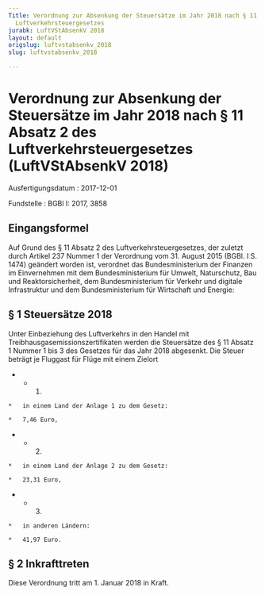 ```yaml
---
Title: Verordnung zur Absenkung der Steuersätze im Jahr 2018 nach § 11 Absatz 2 des
  Luftverkehrsteuergesetzes
jurabk: LuftVStAbsenkV 2018
layout: default
origslug: luftvstabsenkv_2018
slug: luftvstabsenkv_2018

---
```


# Verordnung zur Absenkung der Steuersätze im Jahr 2018 nach § 11 Absatz 2 des Luftverkehrsteuergesetzes (LuftVStAbsenkV 2018)

Ausfertigungsdatum
:   2017-12-01

Fundstelle
:   BGBl I: 2017, 3858


## Eingangsformel

Auf Grund des § 11 Absatz 2 des Luftverkehrsteuergesetzes, der zuletzt durch Artikel 237 Nummer 1 der Verordnung vom 31. August 2015 (BGBl. I S. 1474) geändert worden ist, verordnet das Bundesministerium der Finanzen im Einvernehmen mit dem Bundesministerium für Umwelt, Naturschutz, Bau und Reaktorsicherheit, dem Bundesministerium für Verkehr und digitale Infrastruktur und dem Bundesministerium für Wirtschaft und Energie:


## § 1 Steuersätze 2018

Unter Einbeziehung des Luftverkehrs in den Handel mit Treibhausgasemissionszertifikaten werden die Steuersätze des § 11 Absatz 1 Nummer 1 bis 3 des Gesetzes für das Jahr 2018 abgesenkt. Die Steuer beträgt je Fluggast für Flüge mit einem Zielort

*    *   1.

    *   in einem Land der Anlage 1 zu dem Gesetz:

    *   7,46 Euro,


*    *   2.

    *   in einem Land der Anlage 2 zu dem Gesetz:

    *   23,31 Euro,


*    *   3.

    *   in anderen Ländern:

    *   41,97 Euro.





## § 2 Inkrafttreten

Diese Verordnung tritt am 1. Januar 2018 in Kraft.

